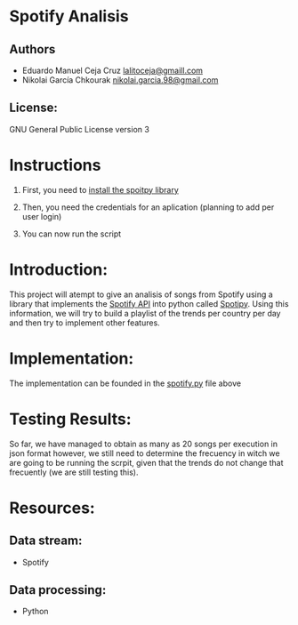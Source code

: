 # Spotify Analisis

## Authors
- Eduardo Manuel Ceja Cruz lalitoceja@gmaill.com
- Nikolai García Chkourak nikolai.garcia.98@gmail.com

## License:
GNU General Public License version 3

 # Instructions
1. First, you need to [install the spoitpy library](https://github.com/plamere/spotipy)

2. Then, you need the credentials for an aplication (planning to add per user login)

3. You can now run the script


# Introduction:

 This project will atempt to give an analisis of songs from Spotify using a  library that implements the [Spotify API](https://developer.spotify.com/documentation/web-api/) into python called [Spotipy](https://github.com/plamere/spotipy). Using this information, we will try to build a playlist of the trends per country per day and then try to implement other features.


# Implementation:
The implementation can be founded in the [spotify.py](https://github.com/theDeadIns/zombie/blob/master/spotify.py) file above

 # Testing Results:

 So far, we have managed to obtain as many as 20 songs per execution in json format however, we still need to determine the frecuency in witch we are going to be running the scrpit, given that the trends do not change that frecuently (we are still testing this).

 # Resources:
## Data stream:
- Spotify
## Data processing:
- Python
